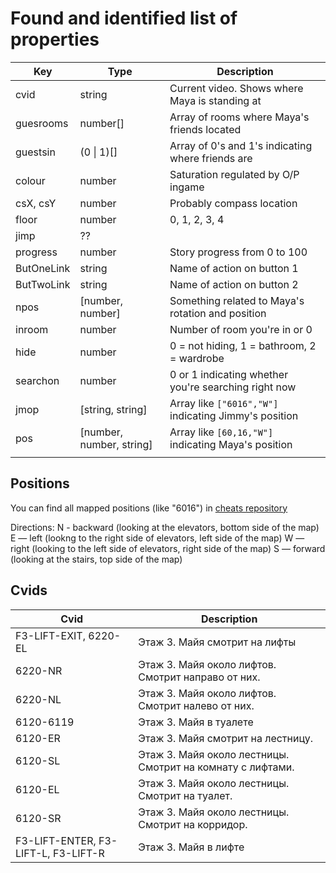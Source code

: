# Found and identified list of properties

| Key        | Type                     | Description                                           |
| ---------- | ------------------------ | ----------------------------------------------------- |
| cvid       | string                   | Current video. Shows where Maya is standing at        |
| guesrooms  | number[]                 | Array of rooms where Maya's friends located           |
| guestsin   | (0 \| 1)[]               | Array of 0's and 1's indicating where friends are     |
| colour     | number                   | Saturation regulated by O/P ingame                    |
| csX, csY   | number                   | Probably compass location                             |
| floor      | number                   | 0, 1, 2, 3, 4                                         |
| jimp       | ??                       |                                                       |
| progress   | number                   | Story progress from 0 to 100                          |
| ButOneLink | string                   | Name of action on button 1                            |
| ButTwoLink | string                   | Name of action on button 2                            |
| npos       | [number, number]         | Something related to Maya's rotation and position     |
| inroom     | number                   | Number of room you're in or 0                         |
| hide       | number                   | 0 = not hiding, 1 = bathroom, 2 = wardrobe            |
| searchon   | number                   | 0 or 1 indicating whether you're searching right now  |
| jmop       | [string, string]         | Array like `["6016","W"]` indicating Jimmy's position |
| pos        | [number, number, string] | Array like `[60,16,"W"]` indicating Maya's position   |
|            |                          |                                                       |

## Positions

You can find all mapped positions (like "6016") in [cheats repository](https://github.com/AtDeadOfNight/cheats/)

Directions:
N - backward (looking at the elevators, bottom side of the map)
E — left (lookng to the right side of elevators, left side of the map)
W — right (looking to the left side of elevators, right side of the map)
S — forward (looking at the stairs, top side of the map)

## Cvids

| Cvid                                | Description                                                |
| ----------------------------------- | ---------------------------------------------------------- |
| F3-LIFT-EXIT, 6220-EL               | Этаж 3. Майя смотрит на лифты                              |
| 6220-NR                             | Этаж 3. Майя около лифтов. Смотрит направо от них.         |
| 6220-NL                             | Этаж 3. Майя около лифтов. Смотрит налево от них.          |
| 6120-6119                           | Этаж 3. Майя в туалете                                     |
| 6120-ER                             | Этаж 3. Майя смотрит на лестницу.                          |
| 6120-SL                             | Этаж 3. Майя около лестницы. Смотрит на комнату с лифтами. |
| 6120-EL                             | Этаж 3. Майя около лестницы. Смотрит на туалет.            |
| 6120-SR                             | Этаж 3. Майя около лестницы. Смотрит на корридор.          |
| F3-LIFT-ENTER, F3-LIFT-L, F3-LIFT-R | Этаж 3. Майя в лифте                                       |